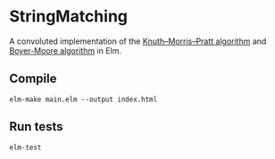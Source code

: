 # StringMatching
A convoluted implementation of the [Knuth–Morris–Pratt algorithm](https://en.wikipedia.org/wiki/Knuth%E2%80%93Morris%E2%80%93Pratt_algorithm) and [Boyer-Moore algorithm](https://en.wikipedia.org/wiki/Boyer%E2%80%93Moore_string_search_algorithm) in Elm.

## Compile

```elm-make main.elm --output index.html```

## Run tests

```elm-test```
